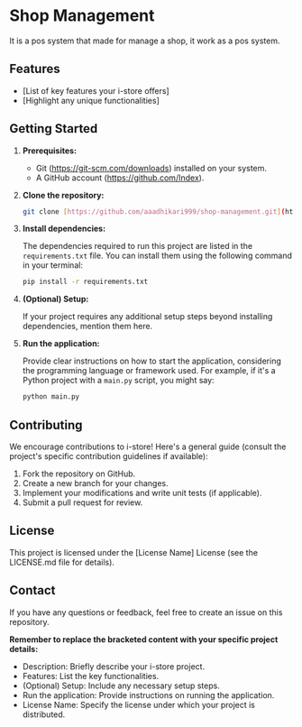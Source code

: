 ﻿# Shop Management

It is a pos system that made for manage a shop, it work as a pos system.

## Features

* [List of key features your i-store offers]
* [Highlight any unique functionalities]

## Getting Started

1. **Prerequisites:**

   * Git (https://git-scm.com/downloads) installed on your system.
   * A GitHub account (https://github.com/Index).

2. **Clone the repository:**

   ```bash
   git clone [https://github.com/aaadhikari999/shop-management.git](https://github.com/aaadhikari999/shop-management.git)
   ```

3. **Install dependencies:**

   The dependencies required to run this project are listed in the `requirements.txt` file. You can install them using the following command in your terminal:

   ```bash
   pip install -r requirements.txt
   ```

4. **(Optional) Setup:**

   If your project requires any additional setup steps beyond installing dependencies, mention them here.

5. **Run the application:**

   Provide clear instructions on how to start the application, considering the programming language or framework used. For example, if it's a Python project with a `main.py` script, you might say:

   ```bash
   python main.py
   ```

## Contributing

We encourage contributions to i-store! Here's a general guide (consult the project's specific contribution guidelines if available):

1. Fork the repository on GitHub.
2. Create a new branch for your changes.
3. Implement your modifications and write unit tests (if applicable).
4. Submit a pull request for review.

## License

This project is licensed under the [License Name] License (see the LICENSE.md file for details).

## Contact

If you have any questions or feedback, feel free to create an issue on this repository.

 **Remember to replace the bracketed content with your specific project details:**

* Description: Briefly describe your i-store project.
* Features: List the key functionalities.
* (Optional) Setup: Include any necessary setup steps.
* Run the application: Provide instructions on running the application.
* License Name: Specify the license under which your project is distributed.
